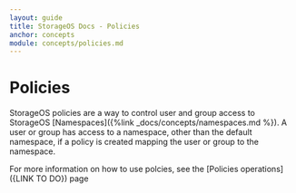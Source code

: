 ```yaml
---
layout: guide
title: StorageOS Docs - Policies
anchor: concepts
module: concepts/policies.md
---
```


# Policies

StorageOS policies are a way to control user and group access to StorageOS
[Namespaces]({%link _docs/concepts/namespaces.md %}). A user or group has access
to a namespace, other than the default namespace, if a policy is created
mapping the user or group to the namespace. 

For more information on how to use polcies, see the [Policies
operations]({LINK TO DO}) page
